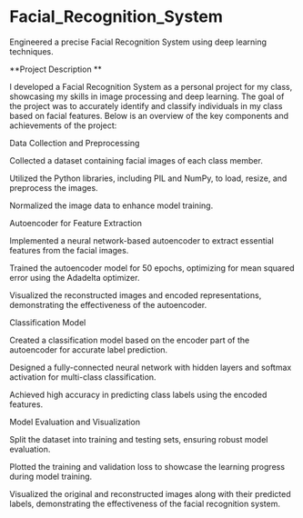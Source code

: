 # Facial_Recognition_System
Engineered a precise Facial Recognition System using deep learning techniques.


**Project Description **

I developed a Facial Recognition System as a personal project for my class, showcasing my skills in image processing and deep learning. The goal of the project was to accurately identify and classify individuals in my class based on facial features. Below is an overview of the key components and achievements of the project: 

Data Collection and Preprocessing 

Collected a dataset containing facial images of each class member. 

Utilized the Python libraries, including PIL and NumPy, to load, resize, and preprocess the images. 

Normalized the image data to enhance model training. 

Autoencoder for Feature Extraction 

Implemented a neural network-based autoencoder to extract essential features from the facial images. 

Trained the autoencoder model for 50 epochs, optimizing for mean squared error using the Adadelta optimizer. 

Visualized the reconstructed images and encoded representations, demonstrating the effectiveness of the autoencoder. 

Classification Model 

Created a classification model based on the encoder part of the autoencoder for accurate label prediction. 

Designed a fully-connected neural network with hidden layers and softmax activation for multi-class classification. 

Achieved high accuracy in predicting class labels using the encoded features. 

Model Evaluation and Visualization 

Split the dataset into training and testing sets, ensuring robust model evaluation. 

Plotted the training and validation loss to showcase the learning progress during model training. 

Visualized the original and reconstructed images along with their predicted labels, demonstrating the effectiveness of the facial recognition system. 

 

 
